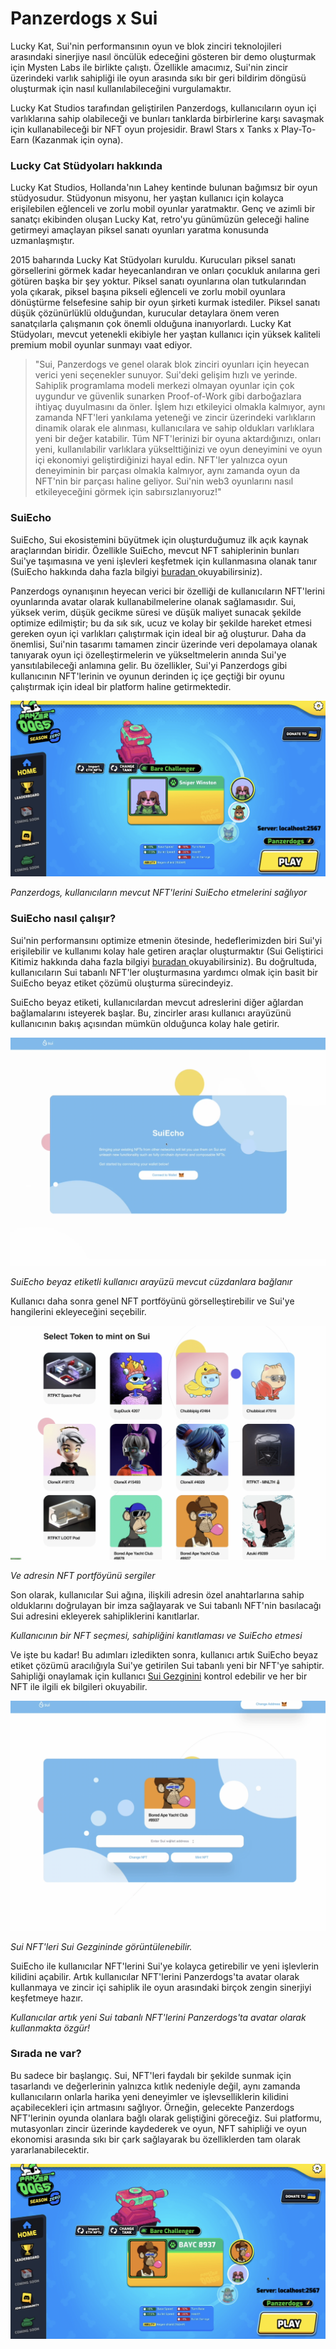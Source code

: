 # Panzerdogs x Sui

Lucky Kat, Sui'nin performansının oyun ve blok zinciri teknolojileri arasındaki sinerjiye nasıl öncülük edeceğini gösteren bir demo oluşturmak için Mysten Labs ile birlikte çalıştı. Özellikle amacımız, Sui'nin zincir üzerindeki varlık sahipliği ile oyun arasında sıkı bir geri bildirim döngüsü oluşturmak için nasıl kullanılabileceğini vurgulamaktır.

Lucky Kat Studios tarafından geliştirilen Panzerdogs, kullanıcıların oyun içi varlıklarına sahip olabileceği ve bunları tanklarda birbirlerine karşı savaşmak için kullanabileceği bir NFT oyun projesidir. Brawl Stars x Tanks x Play-To-Earn (Kazanmak için oyna).

### Lucky Cat Stüdyoları hakkında <a href="#about-lucky-kat-studios" id="about-lucky-kat-studios"></a>

Lucky Kat Studios, Hollanda'nın Lahey kentinde bulunan bağımsız bir oyun stüdyosudur. Stüdyonun misyonu, her yaştan kullanıcı için kolayca erişilebilen eğlenceli ve zorlu mobil oyunlar yaratmaktır. Genç ve azimli bir sanatçı ekibinden oluşan Lucky Kat, retro'yu günümüzün geleceği haline getirmeyi amaçlayan piksel sanatı oyunları yaratma konusunda uzmanlaşmıştır.

2015 baharında Lucky Kat Stüdyoları kuruldu. Kurucuları piksel sanatı görsellerini görmek kadar heyecanlandıran ve onları çocukluk anılarına geri götüren başka bir şey yoktur. Piksel sanatı oyunlarına olan tutkularından yola çıkarak, piksel başına pikseli eğlenceli ve zorlu mobil oyunlara dönüştürme felsefesine sahip bir oyun şirketi kurmak istediler. Piksel sanatı düşük çözünürlüklü olduğundan, kurucular detaylara önem veren sanatçılarla çalışmanın çok önemli olduğuna inanıyorlardı. Lucky Kat Stüdyoları, mevcut yetenekli ekibiyle her yaştan kullanıcı için yüksek kaliteli premium mobil oyunlar sunmayı vaat ediyor.

> "Sui, Panzerdogs ve genel olarak blok zinciri oyunları için heyecan verici yeni seçenekler sunuyor. Sui'deki gelişim hızlı ve yerinde. Sahiplik programlama modeli merkezi olmayan oyunlar için çok uygundur ve güvenlik sunarken Proof-of-Work gibi darboğazlara ihtiyaç duyulmasını da önler. İşlem hızı etkileyici olmakla kalmıyor, aynı zamanda NFT'leri yankılama yeteneği ve zincir üzerindeki varlıkların dinamik olarak ele alınması, kullanıcılara ve sahip oldukları varlıklara yeni bir değer katabilir. Tüm NFT'lerinizi bir oyuna aktardığınızı, onları yeni, kullanılabilir varlıklara yükselttiğinizi ve oyun deneyimini ve oyun içi ekonomiyi geliştirdiğinizi hayal edin. NFT'ler yalnızca oyun deneyiminin bir parçası olmakla kalmıyor, aynı zamanda oyun da NFT'nin bir parçası haline geliyor. Sui'nin web3 oyunlarını nasıl etkileyeceğini görmek için sabırsızlanıyoruz!"

### SuiEcho <a href="#suiecho" id="suiecho"></a>

SuiEcho, Sui ekosistemini büyütmek için oluşturduğumuz ilk açık kaynak araçlarından biridir. Özellikle SuiEcho, mevcut NFT sahiplerinin bunları Sui'ye taşımasına ve yeni işlevleri keşfetmek için kullanmasına olanak tanır (SuiEcho hakkında daha fazla bilgiyi [buradan ](https://medium.com/@media-mysten/d3a59606dfcb)okuyabilirsiniz).

Panzerdogs oynanışının heyecan verici bir özelliği de kullanıcıların NFT'lerini oyunlarında avatar olarak kullanabilmelerine olanak sağlamasıdır. Sui, yüksek verim, düşük gecikme süresi ve düşük maliyet sunacak şekilde optimize edilmiştir; bu da sık sık, ucuz ve kolay bir şekilde hareket etmesi gereken oyun içi varlıkları çalıştırmak için ideal bir ağ oluşturur. Daha da önemlisi, Sui'nin tasarımı tamamen zincir üzerinde veri depolamaya olanak tanıyarak oyun içi özelleştirmelerin ve yükseltmelerin anında Sui'ye yansıtılabileceği anlamına gelir. Bu özellikler, Sui'yi Panzerdogs gibi kullanıcının NFT'lerinin ve oyunun derinden iç içe geçtiği bir oyunu çalıştırmak için ideal bir platform haline getirmektedir.

![](<../.gitbook/assets/image (12).png>)

&#x20;_Panzerdogs, kullanıcıların mevcut NFT'lerini SuiEcho etmelerini sağlıyor_

### SuiEcho nasıl çalışır? <a href="#how-does-suiecho-work" id="how-does-suiecho-work"></a>

Sui'nin performansını optimize etmenin ötesinde, hedeflerimizden biri Sui'yi erişilebilir ve kullanımı kolay hale getiren araçlar oluşturmaktır (Sui Geliştirici Kitimiz hakkında daha fazla bilgiyi [buradan ](https://medium.com/@media-mysten/488ec3f3f1d2)okuyabilirsiniz). Bu doğrultuda, kullanıcıların Sui tabanlı NFT'ler oluşturmasına yardımcı olmak için basit bir SuiEcho beyaz etiket çözümü oluşturma sürecindeyiz.

SuiEcho beyaz etiketi, kullanıcılardan mevcut adreslerini diğer ağlardan bağlamalarını isteyerek başlar. Bu, zincirler arası kullanıcı arayüzünü kullanıcının bakış açısından mümkün olduğunca kolay hale getirir.

![](../.gitbook/assets/image.png)

&#x20;_SuiEcho beyaz etiketli kullanıcı arayüzü mevcut cüzdanlara bağlanır_

Kullanıcı daha sonra genel NFT portföyünü görselleştirebilir ve Sui'ye hangilerini ekleyeceğini seçebilir.

![](<../.gitbook/assets/image (1).png>)

&#x20;_Ve adresin NFT portföyünü sergiler_

Son olarak, kullanıcılar Sui ağına, ilişkili adresin özel anahtarlarına sahip olduklarını doğrulayan bir imza sağlayarak ve Sui tabanlı NFT'nin basılacağı Sui adresini ekleyerek sahipliklerini kanıtlarlar.

&#x20;_Kullanıcının bir NFT seçmesi, sahipliğini kanıtlaması ve SuiEcho etmesi_

Ve işte bu kadar! Bu adımları izledikten sonra, kullanıcı artık SuiEcho beyaz etiket çözümü aracılığıyla Sui'ye getirilen Sui tabanlı yeni bir NFT'ye sahiptir. Sahipliği onaylamak için kullanıcı [Sui Gezginini](https://explorer.sui.io/) kontrol edebilir ve her bir NFT ile ilgili ek bilgileri okuyabilir.

![](<../.gitbook/assets/image (10).png>)

&#x20;_Sui NFT'leri Sui Gezgininde görüntülenebilir._

SuiEcho ile kullanıcılar NFT'lerini Sui'ye kolayca getirebilir ve yeni işlevlerin kilidini açabilir. Artık kullanıcılar NFT'lerini Panzerdogs'ta avatar olarak kullanmaya ve zincir içi sahiplik ile oyun arasındaki birçok zengin sinerjiyi keşfetmeye hazır.



&#x20;_Kullanıcılar artık yeni Sui tabanlı NFT'lerini Panzerdogs'ta avatar olarak kullanmakta özgür!_

### Sırada ne var? <a href="#whats-next" id="whats-next"></a>

Bu sadece bir başlangıç. Sui, NFT'leri faydalı bir şekilde sunmak için tasarlandı ve değerlerinin yalnızca kıtlık nedeniyle değil, aynı zamanda kullanıcıların onlarla harika yeni deneyimler ve işlevselliklerin kilidini açabilecekleri için artmasını sağlıyor. Örneğin, gelecekte Panzerdogs NFT'lerinin oyunda olanlara bağlı olarak geliştiğini göreceğiz. Sui platformu, mutasyonları zincir üzerinde kaydederek ve oyun, NFT sahipliği ve oyun ekonomisi arasında sıkı bir çark sağlayarak bu özelliklerden tam olarak yararlanabilecektir.

![](<../.gitbook/assets/image (3).png>)
